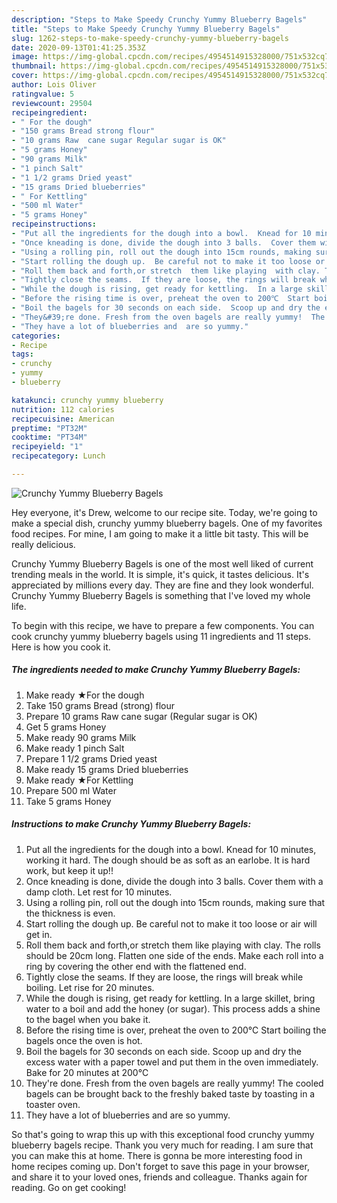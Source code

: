 ```yaml
---
description: "Steps to Make Speedy Crunchy Yummy Blueberry Bagels"
title: "Steps to Make Speedy Crunchy Yummy Blueberry Bagels"
slug: 1262-steps-to-make-speedy-crunchy-yummy-blueberry-bagels
date: 2020-09-13T01:41:25.353Z
image: https://img-global.cpcdn.com/recipes/4954514915328000/751x532cq70/crunchy-yummy-blueberry-bagels-recipe-main-photo.jpg
thumbnail: https://img-global.cpcdn.com/recipes/4954514915328000/751x532cq70/crunchy-yummy-blueberry-bagels-recipe-main-photo.jpg
cover: https://img-global.cpcdn.com/recipes/4954514915328000/751x532cq70/crunchy-yummy-blueberry-bagels-recipe-main-photo.jpg
author: Lois Oliver
ratingvalue: 5
reviewcount: 29504
recipeingredient:
- " For the dough"
- "150 grams Bread strong flour"
- "10 grams Raw  cane sugar Regular sugar is OK"
- "5 grams Honey"
- "90 grams Milk"
- "1 pinch Salt"
- "1 1/2 grams Dried yeast"
- "15 grams Dried blueberries"
- " For Kettling"
- "500 ml Water"
- "5 grams Honey"
recipeinstructions:
- "Put all the ingredients for the dough into a bowl.  Knead for 10 minutes, working it hard.  The dough should be as soft as an earlobe.  It is hard work, but keep it up!!"
- "Once kneading is done, divide the dough into 3 balls.  Cover them with a damp cloth.  Let  rest for 10 minutes."
- "Using a rolling pin, roll out the dough into 15cm rounds, making sure that the thickness is even."
- "Start rolling the dough up.  Be careful not to make it too loose or air will get in."
- "Roll them back and forth,or stretch  them like playing  with clay. The rolls should be 20cm long.  Flatten one side of the ends.  Make each roll into a ring by covering the other end with the flattened end."
- "Tightly close the seams.  If they are loose, the rings will break while boiling. Let rise for 20 minutes."
- "While the dough is rising, get ready for kettling.  In a large skillet, bring water to a boil and add the honey (or sugar).  This process adds a shine to the bagel when you bake it."
- "Before the rising time is over, preheat the oven to 200℃  Start boiling the bagels once the oven is hot."
- "Boil the bagels for 30 seconds on each side.  Scoop up and dry the excess water with a paper towel and put them in the oven immediately.  Bake for 20 minutes at  200℃"
- "They&#39;re done. Fresh from the oven bagels are really yummy!  The cooled bagels can be brought back to the freshly baked taste by toasting in a toaster oven."
- "They have a lot of blueberries and  are so yummy."
categories:
- Recipe
tags:
- crunchy
- yummy
- blueberry

katakunci: crunchy yummy blueberry 
nutrition: 112 calories
recipecuisine: American
preptime: "PT32M"
cooktime: "PT34M"
recipeyield: "1"
recipecategory: Lunch

---
```



![Crunchy Yummy Blueberry Bagels](https://img-global.cpcdn.com/recipes/4954514915328000/751x532cq70/crunchy-yummy-blueberry-bagels-recipe-main-photo.jpg)

Hey everyone, it's Drew, welcome to our recipe site. Today, we're going to make a special dish, crunchy yummy blueberry bagels. One of my favorites food recipes. For mine, I am going to make it a little bit tasty. This will be really delicious.

Crunchy Yummy Blueberry Bagels is one of the most well liked of current trending meals in the world. It is simple, it's quick, it tastes delicious. It's appreciated by millions every day. They are fine and they look wonderful. Crunchy Yummy Blueberry Bagels is something that I've loved my whole life.




To begin with this recipe, we have to prepare a few components. You can cook crunchy yummy blueberry bagels using 11 ingredients and 11 steps. Here is how you cook it.

<!--inarticleads1-->

##### The ingredients needed to make Crunchy Yummy Blueberry Bagels:

1. Make ready  ★For the dough
1. Take 150 grams Bread (strong) flour
1. Prepare 10 grams Raw  cane sugar (Regular sugar is OK)
1. Get 5 grams Honey
1. Make ready 90 grams Milk
1. Make ready 1 pinch Salt
1. Prepare 1 1/2 grams Dried yeast
1. Make ready 15 grams Dried blueberries
1. Make ready  ★For Kettling
1. Prepare 500 ml Water
1. Take 5 grams Honey




<!--inarticleads2-->

##### Instructions to make Crunchy Yummy Blueberry Bagels:

1. Put all the ingredients for the dough into a bowl.  Knead for 10 minutes, working it hard.  The dough should be as soft as an earlobe.  It is hard work, but keep it up!!
1. Once kneading is done, divide the dough into 3 balls.  Cover them with a damp cloth.  Let  rest for 10 minutes.
1. Using a rolling pin, roll out the dough into 15cm rounds, making sure that the thickness is even.
1. Start rolling the dough up.  Be careful not to make it too loose or air will get in.
1. Roll them back and forth,or stretch  them like playing  with clay. The rolls should be 20cm long.  Flatten one side of the ends.  Make each roll into a ring by covering the other end with the flattened end.
1. Tightly close the seams.  If they are loose, the rings will break while boiling. Let rise for 20 minutes.
1. While the dough is rising, get ready for kettling.  In a large skillet, bring water to a boil and add the honey (or sugar).  This process adds a shine to the bagel when you bake it.
1. Before the rising time is over, preheat the oven to 200℃  Start boiling the bagels once the oven is hot.
1. Boil the bagels for 30 seconds on each side.  Scoop up and dry the excess water with a paper towel and put them in the oven immediately.  Bake for 20 minutes at  200℃
1. They&#39;re done. Fresh from the oven bagels are really yummy!  The cooled bagels can be brought back to the freshly baked taste by toasting in a toaster oven.
1. They have a lot of blueberries and  are so yummy.




So that's going to wrap this up with this exceptional food crunchy yummy blueberry bagels recipe. Thank you very much for reading. I am sure that you can make this at home. There is gonna be more interesting food in home recipes coming up. Don't forget to save this page in your browser, and share it to your loved ones, friends and colleague. Thanks again for reading. Go on get cooking!
